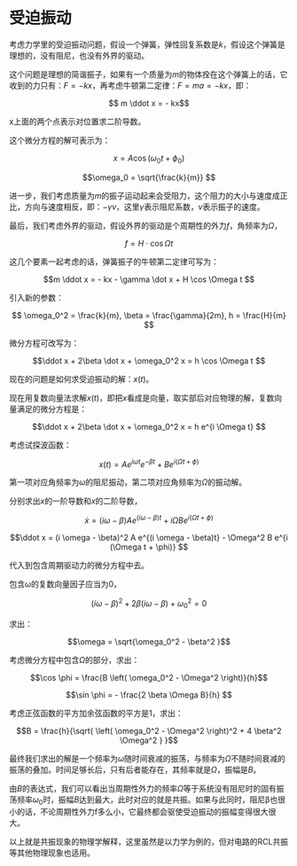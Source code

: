 # 受迫振动

考虑力学里的受迫振动问题，假设一个弹簧，弹性回复系数是$k$，假设这个弹簧是理想的，没有阻尼，也没有外界的驱动。

这个问题是理想的简谐振子，如果有一个质量为$m$的物体拴在这个弹簧上的话，它收到的力只有：$F=-kx$，再考虑牛顿第二定律：$F=ma=-kx$，即：

$$ m \ddot x = - kx$$

x上面的两个点表示对位置求二阶导数。

这个微分方程的解可表示为：

$$x = A \cos \left( \omega_0 t + \phi_0 \right) $$

$$\omega_0 = \sqrt{\frac{k}{m}} $$

进一步，我们考虑质量为$m$的振子运动起来会受阻力，这个阻力的大小与速度成正比，方向与速度相反，即：$-\gamma v$，这里$\gamma$表示阻尼系数，$v$表示振子的速度。

最后，我们考虑外界的驱动，假设外界的驱动是个周期性的外力$f$，角频率为$\Omega$，

$$f = H \cdot \cos \Omega t$$

这几个要素一起考虑的话，弹簧振子的牛顿第二定律可写为：

$$m \ddot x = - kx - \gamma \dot x + H \cos \Omega t $$

引入新的参数：

$$ \omega_0^2 = \frac{k}{m}, \beta = \frac{\gamma}{2m}, h = \frac{H}{m} $$

微分方程可改写为：

$$\ddot x + 2\beta \dot x + \omega_0^2 x = h \cos \Omega t $$

现在的问题是如何求受迫振动的解：$x(t)$。

现在用复数向量法求解$x(t)$，即把$x$看成是向量，取实部后对应物理的解，复数向量满足的微分方程是：

$$\ddot x + 2\beta \dot x + \omega_0^2 x = h e^{i \Omega t} $$

考虑试探波函数：

$$x(t) = A e^{i \omega t } e^{- \beta t} + B e^{i (\Omega t + \phi)} $$

第一项对应角频率为$\omega$的阻尼振动，第二项对应角频率为$\Omega$的振动解。

分别求出$x$的一阶导数和$x$的二阶导数，

$$\dot x = (i \omega - \beta)A e^{(i \omega - \beta)t} + i \Omega B e^{i (\Omega t + \phi) } $$

$$\ddot x = (i \omega - \beta)^2 A e^{(i \omega - \beta)t} - \Omega^2 B e^{i (\Omega t + \phi)} $$

代入到包含周期驱动力的微分方程中去。

包含$\omega$的复数向量因子应当为0，

$$ (i \omega - \beta)^2 + 2 \beta (i \omega - \beta ) + \omega_0^2 = 0$$

求出：

$$\omega = \sqrt{\omega_0^2 - \beta^2 }$$

考虑微分方程中包含$\Omega$的部分，求出：

$$\cos \phi = \frac{B \left( \omega_0^2 - \Omega^2 \right)}{h}$$

$$\sin \phi = - \frac{2 \beta \Omega B}{h} $$

考虑正弦函数的平方加余弦函数的平方是1，求出：

$$B = \frac{h}{\sqrt{ \left( \omega_0^2 - \Omega^2 \right)^2 + 4 \beta^2 \Omega^2 } }$$

最终我们求出的解是一个频率为$\omega$随时间衰减的振荡，与频率为$\Omega$不随时间衰减的振荡的叠加。时间足够长后，只有后者能存在，其频率就是$\Omega$，振幅是$B$。

由$B$的表达式，我们可以看出当周期性外力的频率$\Omega$等于系统没有阻尼时的固有振荡频率$\omega_0$时，振幅$B$达到最大，此时对应的就是共振。如果与此同时，阻尼β也很小的话，不论周期性外力f多么小，它最终都会驱使受迫振动的振幅变得很大很大。

以上就是共振现象的物理学解释，这里虽然是以力学为例的，但对电路的RCL共振等其他物理现象也适用。

